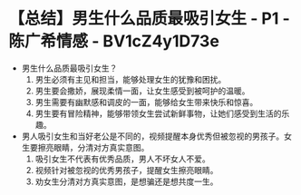 # 【总结】男生什么品质最吸引女生 - P1 - 陈广希情感 - BV1cZ4y1D73e

-   男生什么品质最吸引女生？
    1.  男生必须有主见和担当，能够处理女生的犹豫和困扰。
    2.  男生要会撒娇，展现柔情一面，让女生感受到被呵护的温暖。
    3.  男生需要有幽默感和调皮的一面，能够给女生带来快乐和惊喜。
    4.  男生要有冒险精神，能够带领女生尝试新鲜事物，让她们感受到生活的乐趣。
-   男人吸引女生和当好老公是不同的，视频提醒本身优秀但被忽视的男孩子。女生要擦亮眼睛，分清对方真实意图。
    1.  吸引女生不代表有优秀品质，男人不坏女人不爱。
    2.  视频针对被忽视的优秀男孩子，提醒女生擦亮眼睛。
    3.  劝女生分清对方真实意图，是想骗还是想共度一生。